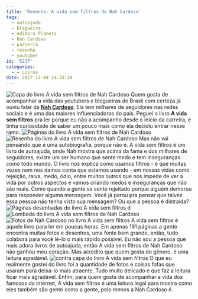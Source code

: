 ```yaml
---
title: 'Resenha: A vida sem filtros de Nah Cardoso'
tags:
  - autoajuda
  - blogueira
  - editora Planeta
  - Nah Cardoso
  - parceria
  - resenha
  - youtuber
id: '5237'
categories:
  - - Livros
date: 2017-12-04 14:33:38
---
```


![Capa do livro A vida sem filtros de Nah Cardoso](http://natalia.blog.br/wp-content/uploads/2017/11/resenha-livro-a-vida-sem-filtros-de-nah-cardoso.jpg) Quem gosta de acompanhar a vida das youtubers e blogueiras do Brasil com certeza já ouviu falar da [**Nah Cardoso**](http://www.nahcardoso.com.br). Ela tem milhares de seguidores nas redes sociais e é uma das maiores influenciadoras do país. Peguei o livro **A vida sem filtros** pra ler porque eu não a acompanho desde o inicio da carreira, e tinha curiosidade de saber um pouco mais como ela decidiu entrar nesse ramo. ![Páginas do livro A vida sem filtros de Nah Cardoso](http://natalia.blog.br/wp-content/uploads/2017/11/páginas-do-livro-a-vida-sem-filtros.jpg) ![Resenha do livro A vida sem filtros de Nah Cardoso](http://natalia.blog.br/wp-content/uploads/2017/11/resumo-a-vida-sem-filtros-nah-cardoso.jpg) Mas não vai pensando que é uma autobiografia, porque não é. A vida sem filtros é um livro de autoajuda, onde Nah mostra que acima da fama e dos milhares de seguidores, existe um ser humano que sente medo e tem inseguranças como todo mundo. O livro nos explica como usamos filtros - e que muitas vezes nem nos damos conta que estamos usando - em nossas vidas como rejeição, raiva, medo, ódio, entre muitos outros que nos impede de ver a vida por outros aspectos e vamos criando medos e inseguranças que não são reais. Como quando a gente se sente rejeitado porque alguém demorou para responder alguma mensagem. Você já parou pra pensar que talvez essa pessoa não tenha visto sua mensagem? Ou que a pessoa é distraída? ![Páginas desenhadas do livro A vida sem filtros d](http://natalia.blog.br/wp-content/uploads/2017/11/livro-a-vida-sem-filtros-resenha.jpg) ![Lombada do livro A vida sem filtros de Nah Cardoso](http://natalia.blog.br/wp-content/uploads/2017/11/lombada-livro-a-vida-sem-filtros.jpg) ![Fotos de Nah Cardoso no livro A vida sem filtros ](http://natalia.blog.br/wp-content/uploads/2017/11/livro-a-vida-sem-filtros-resumo.jpg) A vida sem filtros é aquele livro para ler em poucas horas. Em apenas 191 páginas a gente encontra muitas fotos e desenhos, uma fonte bem grande, então, tudo colabora para você lê-lo o mais rápido possível. Eu não sou a pessoa que mais adora livros de autoajuda, então A vida sem filtros de Nah Cardoso não ganhou meu coração. Mas acredito que quem gosta do gênero, é uma leitura agradável. ![contra capa do livro A vida sem filtros ](http://natalia.blog.br/wp-content/uploads/2017/11/resenha-livro-a-vida-sem-filtros.jpg) O que eu realmente gostei do livro foi a quantidade de fotos e coisas fofas que usaram para deixa-lo mais atraente. Tudo muito delicado e que faz a leitura ficar mais agradável. Enfim, para quem gosta de acompanhar a vida dos famosos da internet, A vida sem filtros é uma leitura legal para mostra como eles também são gente como a gente, pelo menos a Nah Cardoso é.